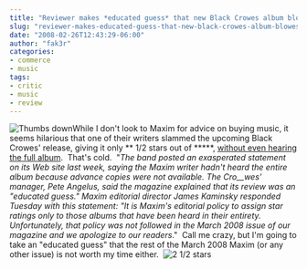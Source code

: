 ```yaml
---
title: "Reviewer makes *educated guess* that new Black Crowes album blowes"
slug: "reviewer-makes-educated-guess-that-new-black-crowes-album-blowes"
date: "2008-02-26T12:43:29-06:00"
author: "fak3r"
categories:
- commerce
- music
tags:
- critic
- music
- review
---
```


![Thumbs down](http://www.fak3r.com/wp-content/uploads/2008/02/thumbs-down.jpg)While I don't look to Maxim for advice on buying music, it seems hilarious that one of their writers slammed the upcoming Black Crowes' release, giving it only ** 1/2 stars out of *****, [without even hearing the full album](http://news.yahoo.com/s/ap/20080226/ap_en_mu/music_black_crowes_maxim).  That's cold.  "_The band posted an exasperated statement on its Web site last week, saying the Maxim writer hadn't heard the entire album because advance copies were not available. The Cro__wes' manager, Pete Angelus, said the magazine explained that its review was an "educated guess." Maxim editorial director James Kaminsky responded Tuesday with this statement: "It is Maxim's editorial policy to assign star ratings only to those albums that have been heard in their entirety. Unfortunately, that policy was not followed in the March 2008 issue of our magazine and we apologize to our readers_."  Call me crazy, but I'm going to take an "educated guess" that the rest of the March 2008 Maxim (or any other issue) is not worth my time either.  ![2 1/2 stars](http://www.fak3r.com/wp-content/uploads/2008/02/25stars.gif)
